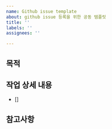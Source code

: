 ```yaml
---
name: Github issue template
about: github issue 등록을 위한 공동 템플릿
title: ''
labels: ''
assignees: ''

---
```


## 목적
> 
## 작업 상세 내용 
- []
## 참고사항
